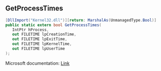 ## GetProcessTimes

```csharp
[DllImport("Kernel32.dll")][return: MarshalAs(UnmanagedType.Bool)]
public static extern bool GetProcessTimes(
   IntPtr hProcess,
   out FILETIME lpCreationTime,
   out FILETIME lpExitTime,
   out FILETIME lpKernelTime,
   out FILETIME lpUserTime
);
```

Microsoft documentation: [Link](https://docs.microsoft.com/en-us/windows/win32/api/processthreadsapi/nf-processthreadsapi-getprocesstimes)
